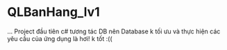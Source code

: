 # QLBanHang_lv1
... Project đầu tiên c# tương tác DB nên Database k tối ưu và thực hiện các yêu cầu của ứng dụng là hơi! k tốt :((
